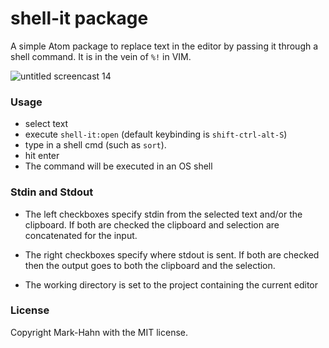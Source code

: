 # shell-it package

A simple Atom package to replace text in the editor by passing it through a shell command.  It is in the vein of `%!` in VIM.

![untitled screencast 14](https://cloud.githubusercontent.com/assets/811455/12188291/aa60f46e-b568-11e5-84bc-277e30f9c0bd.gif)

### Usage

- select text
- execute `shell-it:open` (default keybinding is `shift-ctrl-alt-S`)
- type in a shell cmd (such as `sort`).
- hit enter
- The command will be executed in an OS shell

### Stdin and Stdout

- The left checkboxes specify stdin from the selected text and/or the clipboard.  If both are checked the clipboard and selection are concatenated for the input.

- The right checkboxes specify where stdout is sent.  If both are checked then the output goes to both the clipboard and the selection.

- The working directory is set to the project containing the current editor

### License
Copyright Mark-Hahn with the MIT license.
